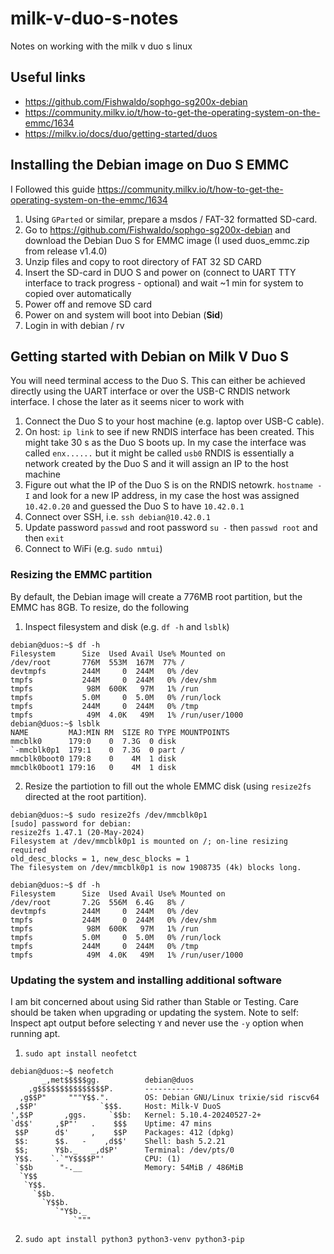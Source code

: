 # milk-v-duo-s-notes
Notes on working with the milk v duo s linux

## Useful links
- https://github.com/Fishwaldo/sophgo-sg200x-debian
- https://community.milkv.io/t/how-to-get-the-operating-system-on-the-emmc/1634
- https://milkv.io/docs/duo/getting-started/duos


## Installing the Debian image on Duo S EMMC
I Followed this guide https://community.milkv.io/t/how-to-get-the-operating-system-on-the-emmc/1634

1. Using `GParted` or similar, prepare a msdos / FAT-32 formatted SD-card.
2. Go to https://github.com/Fishwaldo/sophgo-sg200x-debian and download the Debian Duo S for EMMC image (I used duos_emmc.zip from release v1.4.0)
3. Unzip files and copy to root directory of FAT 32 SD CARD
4. Insert the SD-card in DUO S and power on (connect to UART TTY interface to track progress - optional) and wait ~1 min for system to copied over automatically
5. Power off and remove SD card
6. Power on and system will boot into Debian (**Sid**)
7. Login in with debian / rv

## Getting started with Debian on Milk V Duo S
You will need terminal access to the Duo S. This can either be achieved directly using the UART interface or over the USB-C RNDIS network interface. I chose the later as it seems nicer to work with
1. Connect the Duo S to your host machine (e.g. laptop over USB-C cable).
2. On host: ``ip link`` to see if new RNDIS interface has been created. This might take 30 s as the Duo S boots up. In my case the interface was called `enx......` but it might be called `usb0`
RNDIS is essentially a network created by the Duo S and it will assign an IP to the host machine
3. Figure out what the IP of the Duo S is on the RNDIS netowrk. `hostname -I` and look for a new IP address, in my case the host was assigned `10.42.0.20` and guessed the Duo S to have `10.42.0.1`
4. Connect over SSH, i.e. `ssh debian@10.42.0.1`
5. Update password `passwd` and root password `su -` then `passwd root` and then `exit`
6. Connect to WiFi (e.g. `sudo nmtui`)

### Resizing the EMMC partition
By default, the Debian image will create a 776MB root partition, but the EMMC has 8GB. To resize, do the following
1. Inspect filesystem and disk (e.g. `df -h` and `lsblk`)
```
debian@duos:~$ df -h
Filesystem      Size  Used Avail Use% Mounted on
/dev/root       776M  553M  167M  77% /
devtmpfs        244M     0  244M   0% /dev
tmpfs           244M     0  244M   0% /dev/shm
tmpfs            98M  600K   97M   1% /run
tmpfs           5.0M     0  5.0M   0% /run/lock
tmpfs           244M     0  244M   0% /tmp
tmpfs            49M  4.0K   49M   1% /run/user/1000
debian@duos:~$ lsblk 
NAME         MAJ:MIN RM  SIZE RO TYPE MOUNTPOINTS
mmcblk0      179:0    0  7.3G  0 disk 
`-mmcblk0p1  179:1    0  7.3G  0 part /
mmcblk0boot0 179:8    0    4M  1 disk 
mmcblk0boot1 179:16   0    4M  1 disk
```
2. Resize the partiotion to fill out the whole EMMC disk (using `resize2fs` directed at the root partition).
```
debian@duos:~$ sudo resize2fs /dev/mmcblk0p1 
[sudo] password for debian: 
resize2fs 1.47.1 (20-May-2024)
Filesystem at /dev/mmcblk0p1 is mounted on /; on-line resizing required
old_desc_blocks = 1, new_desc_blocks = 1
The filesystem on /dev/mmcblk0p1 is now 1908735 (4k) blocks long.

debian@duos:~$ df -h
Filesystem      Size  Used Avail Use% Mounted on
/dev/root       7.2G  556M  6.4G   8% /
devtmpfs        244M     0  244M   0% /dev
tmpfs           244M     0  244M   0% /dev/shm
tmpfs            98M  600K   97M   1% /run
tmpfs           5.0M     0  5.0M   0% /run/lock
tmpfs           244M     0  244M   0% /tmp
tmpfs            49M  4.0K   49M   1% /run/user/1000
```

### Updating the system and installing additional software

I am bit concerned about using Sid rather than Stable or Testing. Care should be taken when upgrading or updating the system. Note to self: Inspect apt output before selecting `Y` and never use the `-y` option when running apt.

1. `sudo apt install neofetct`
```
debian@duos:~$ neofetch 
       _,met$$$$$gg.          debian@duos 
    ,g$$$$$$$$$$$$$$$P.       ----------- 
  ,g$$P"     """Y$$.".        OS: Debian GNU/Linux trixie/sid riscv64 
 ,$$P'              `$$$.     Host: Milk-V DuoS 
',$$P       ,ggs.     `$$b:   Kernel: 5.10.4-20240527-2+ 
`d$$'     ,$P"'   .    $$$    Uptime: 47 mins 
 $$P      d$'     ,    $$P    Packages: 412 (dpkg) 
 $$:      $$.   -    ,d$$'    Shell: bash 5.2.21 
 $$;      Y$b._   _,d$P'      Terminal: /dev/pts/0 
 Y$$.    `.`"Y$$$$P"'         CPU: (1) 
 `$$b      "-.__              Memory: 54MiB / 486MiB 
  `Y$$
   `Y$$.                                              
     `$$b.                                            
       `Y$$b.
          `"Y$b._
              `"""
```
2. `sudo apt install python3 python3-venv python3-pip`


